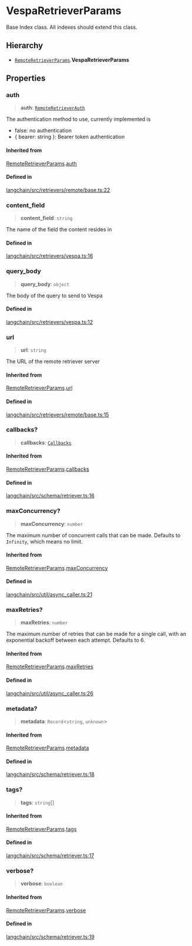 VespaRetrieverParams
====================

Base Index class. All indexes should extend this class.

Hierarchy[​](#hierarchy "Direct link to Hierarchy")
---------------------------------------------------

*   [`RemoteRetrieverParams`](/docs/api/retrievers_remote/interfaces/RemoteRetrieverParams).**VespaRetrieverParams**

Properties[​](#properties "Direct link to Properties")
------------------------------------------------------

### auth[​](#auth "Direct link to auth")

> **auth**: [`RemoteRetrieverAuth`](/docs/api/retrievers_remote/types/RemoteRetrieverAuth)

The authentication method to use, currently implemented is

*   false: no authentication
*   { bearer: string }: Bearer token authentication

#### Inherited from[​](#inherited-from "Direct link to Inherited from")

[RemoteRetrieverParams](/docs/api/retrievers_remote/interfaces/RemoteRetrieverParams).[auth](/docs/api/retrievers_remote/interfaces/RemoteRetrieverParams#auth)

#### Defined in[​](#defined-in "Direct link to Defined in")

[langchain/src/retrievers/remote/base.ts:22](https://github.com/hwchase17/langchainjs/blob/46e1734/langchain/src/retrievers/remote/base.ts#L22)

### content\_field[​](#content_field "Direct link to content_field")

> **content\_field**: `string`

The name of the field the content resides in

#### Defined in[​](#defined-in-1 "Direct link to Defined in")

[langchain/src/retrievers/vespa.ts:16](https://github.com/hwchase17/langchainjs/blob/46e1734/langchain/src/retrievers/vespa.ts#L16)

### query\_body[​](#query_body "Direct link to query_body")

> **query\_body**: `object`

The body of the query to send to Vespa

#### Defined in[​](#defined-in-2 "Direct link to Defined in")

[langchain/src/retrievers/vespa.ts:12](https://github.com/hwchase17/langchainjs/blob/46e1734/langchain/src/retrievers/vespa.ts#L12)

### url[​](#url "Direct link to url")

> **url**: `string`

The URL of the remote retriever server

#### Inherited from[​](#inherited-from-1 "Direct link to Inherited from")

[RemoteRetrieverParams](/docs/api/retrievers_remote/interfaces/RemoteRetrieverParams).[url](/docs/api/retrievers_remote/interfaces/RemoteRetrieverParams#url)

#### Defined in[​](#defined-in-3 "Direct link to Defined in")

[langchain/src/retrievers/remote/base.ts:15](https://github.com/hwchase17/langchainjs/blob/46e1734/langchain/src/retrievers/remote/base.ts#L15)

### callbacks?[​](#callbacks "Direct link to callbacks?")

> **callbacks**: [`Callbacks`](/docs/api/callbacks/types/Callbacks)

#### Inherited from[​](#inherited-from-2 "Direct link to Inherited from")

[RemoteRetrieverParams](/docs/api/retrievers_remote/interfaces/RemoteRetrieverParams).[callbacks](/docs/api/retrievers_remote/interfaces/RemoteRetrieverParams#callbacks)

#### Defined in[​](#defined-in-4 "Direct link to Defined in")

[langchain/src/schema/retriever.ts:16](https://github.com/hwchase17/langchainjs/blob/46e1734/langchain/src/schema/retriever.ts#L16)

### maxConcurrency?[​](#maxconcurrency "Direct link to maxConcurrency?")

> **maxConcurrency**: `number`

The maximum number of concurrent calls that can be made. Defaults to `Infinity`, which means no limit.

#### Inherited from[​](#inherited-from-3 "Direct link to Inherited from")

[RemoteRetrieverParams](/docs/api/retrievers_remote/interfaces/RemoteRetrieverParams).[maxConcurrency](/docs/api/retrievers_remote/interfaces/RemoteRetrieverParams#maxconcurrency)

#### Defined in[​](#defined-in-5 "Direct link to Defined in")

[langchain/src/util/async\_caller.ts:21](https://github.com/hwchase17/langchainjs/blob/46e1734/langchain/src/util/async_caller.ts#L21)

### maxRetries?[​](#maxretries "Direct link to maxRetries?")

> **maxRetries**: `number`

The maximum number of retries that can be made for a single call, with an exponential backoff between each attempt. Defaults to 6.

#### Inherited from[​](#inherited-from-4 "Direct link to Inherited from")

[RemoteRetrieverParams](/docs/api/retrievers_remote/interfaces/RemoteRetrieverParams).[maxRetries](/docs/api/retrievers_remote/interfaces/RemoteRetrieverParams#maxretries)

#### Defined in[​](#defined-in-6 "Direct link to Defined in")

[langchain/src/util/async\_caller.ts:26](https://github.com/hwchase17/langchainjs/blob/46e1734/langchain/src/util/async_caller.ts#L26)

### metadata?[​](#metadata "Direct link to metadata?")

> **metadata**: `Record`<`string`, `unknown`\>

#### Inherited from[​](#inherited-from-5 "Direct link to Inherited from")

[RemoteRetrieverParams](/docs/api/retrievers_remote/interfaces/RemoteRetrieverParams).[metadata](/docs/api/retrievers_remote/interfaces/RemoteRetrieverParams#metadata)

#### Defined in[​](#defined-in-7 "Direct link to Defined in")

[langchain/src/schema/retriever.ts:18](https://github.com/hwchase17/langchainjs/blob/46e1734/langchain/src/schema/retriever.ts#L18)

### tags?[​](#tags "Direct link to tags?")

> **tags**: `string`\[\]

#### Inherited from[​](#inherited-from-6 "Direct link to Inherited from")

[RemoteRetrieverParams](/docs/api/retrievers_remote/interfaces/RemoteRetrieverParams).[tags](/docs/api/retrievers_remote/interfaces/RemoteRetrieverParams#tags)

#### Defined in[​](#defined-in-8 "Direct link to Defined in")

[langchain/src/schema/retriever.ts:17](https://github.com/hwchase17/langchainjs/blob/46e1734/langchain/src/schema/retriever.ts#L17)

### verbose?[​](#verbose "Direct link to verbose?")

> **verbose**: `boolean`

#### Inherited from[​](#inherited-from-7 "Direct link to Inherited from")

[RemoteRetrieverParams](/docs/api/retrievers_remote/interfaces/RemoteRetrieverParams).[verbose](/docs/api/retrievers_remote/interfaces/RemoteRetrieverParams#verbose)

#### Defined in[​](#defined-in-9 "Direct link to Defined in")

[langchain/src/schema/retriever.ts:19](https://github.com/hwchase17/langchainjs/blob/46e1734/langchain/src/schema/retriever.ts#L19)